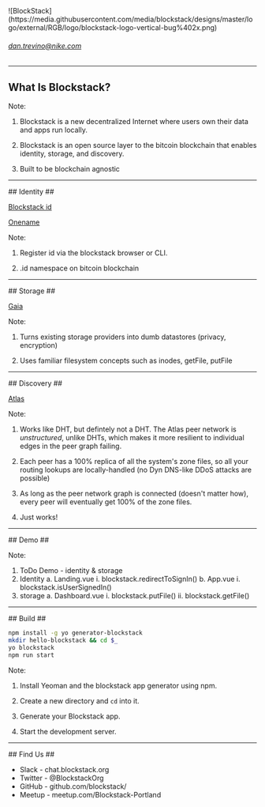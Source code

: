 <section data-background="white">
![BlockStack](https://media.githubusercontent.com/media/blockstack/designs/master/logo/external/RGB/logo/blockstack-logo-vertical-bug%402x.png)


###### dan.trevino@nike.com
---

<section data-background="#270f34">

## What Is Blockstack? ##


Note:
1) Blockstack is a new decentralized Internet where users own their data and apps run locally.

2) Blockstack is an open source layer to the bitcoin blockchain that enables identity, storage, and discovery.

3) Built to be blockchain agnostic

---

<section data-background="#270f34">
## Identity ##

[Blockstack id](https://blockstack.org/posts/blockchain-identity)

[Onename](https://onename.com)

Note:
1) Register id via the blockstack browser or CLI.

2) .id namespace on bitcoin blockchain

---

<section data-background="#270f34">
## Storage ##

[Gaia](https://github.com/blockstack/blockstack-core/blob/rc-0.14.2/docs/gaia.md)

Note:
1) Turns existing storage providers into dumb datastores (privacy, encryption)

2) Uses familiar filesystem concepts such as inodes, getFile, putFile

---

<section data-background="#270f34">
## Discovery ##

[Atlas](https://blockstack.org/whitepaper.pdf)

Note:
1) Works like DHT, but defintely not a DHT.  The Atlas peer network is _unstructured_, unlike DHTs, which makes it more resilient to individual edges in the peer graph failing.

2) Each peer has a 100% replica of all the system's zone files, so all your routing lookups are locally-handled (no Dyn DNS-like DDoS attacks are possible)

3) As long as the peer network graph is connected (doesn't matter how), every peer will eventually get 100% of the zone files.  

4) Just works!

---

<section data-background="#270f34">
## Demo ##

Note:
1) ToDo Demo - identity & storage
2) Identity
  a. Landing.vue
    i. blockstack.redirectToSignIn()
  b. App.vue
    i. blockstack.isUserSignedIn()
3) storage
  a. Dashboard.vue
    i. blockstack.putFile()
    ii. blockstack.getFile()

---

<section data-background="#270f34">
## Build ##

```bash
npm install -g yo generator-blockstack
mkdir hello-blockstack && cd $_
yo blockstack
npm run start
```

Note:

1) Install Yeoman and the blockstack app generator using npm.

2) Create a new directory and `cd` into it.

3) Generate your Blockstack app.

4) Start the development server.

---

<section data-background="#270f34">
## Find Us ##

* Slack - chat.blockstack.org
* Twitter - @BlockstackOrg
* GitHub - github.com/blockstack/
* Meetup - meetup.com/Blockstack-Portland
